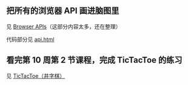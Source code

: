 ## 把所有的浏览器 API 画进脑图里
见 [Browser APIs](https://www.yuque.com/wendraw/fe/browser-api)（这部分内容太多，还在整理）

代码部分见 [api.html](https://github.com/wendraw/Frontend-01-Template/blob/master/week10/api.html)

## 看完第 10 周第 2 节课程，完成 TicTacToe 的练习
见 [TicTacToe（井字棋）](https://www.yuque.com/wendraw/fe/tictactoe)